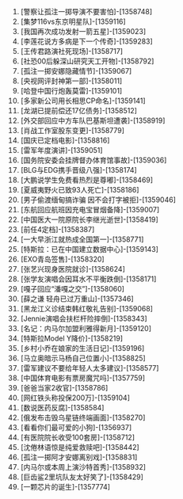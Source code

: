 
1. [警察让孤注一掷导演不要害怕]-[1358748]
1. [集梦116vs东京明星队]-[1359116]
1. [我国再次成功发射一箭五星]-[1359023]
1. [李莲花说方多病是下一个传奇]-[1359283]
1. [王传君路演社死现场]-[1358717]
1. [社恐00后躲深山研究天工开物]-[1358792]
1. [孤注一掷安娜隐藏情节]-[1359067]
1. [央视网评封神第一部]-[1358011]
1. [哈登中国行炮轰莫雷]-[1359101]
1. [多家新公司用长相思CP命名]-[1359141]
1. [龙湖已提前偿还17亿债务]-[1358512]
1. [外交部回应中方车队巴基斯坦遭袭]-[1358919]
1. [肖战工作室股东变更]-[1358779]
1. [国庆已定档电影]-[1358816]
1. [雷军年度演讲]-[1359051]
1. [国务院安委会挂牌督办体育馆事故]-[1359036]
1. [BLG与EDG携手晋级八强]-[1358174]
1. [大鹏说学生免费看热烈是尊嘟]-[1358469]
1. [夏威夷野火已致93人死亡]-[1358186]
1. [男子偷渡缅甸搞诈骗 因不会打字被拒]-[1359046]
1. [东航回应航班因充电宝冒烟备降]-[1359007]
1. [中国医大一院原院长李继光逝世]-[1358419]
1. [前任4定档]-[1358387]
1. [一大早浙江就热成全国第一]-[1358771]
1. [特斯拉：已在中国建立数据中心]-[1359143]
1. [EXO青岛签售]-[1358320]
1. [张艺兴现身医院就诊]-[1358624]
1. [张学友演唱会因耳水不平衡跌倒]-[1358171]
1. [嘎子回应“潘嘎之交”]-[1358060]
1. [薛之谦 轻舟已过万重山]-[1357346]
1. [黑龙江义诊结束韩红敬礼告别]-[1359068]
1. [Jennie演唱会扶栏杆险摔倒]-[1358343]
1. [名记：内马尔加盟利雅得新月]-[1359120]
1. [特斯拉Model Y降价]-[1358219]
1. [乡村小乔在娘家的生活日记]-[1359196]
1. [马立奥暗示马杨自己位置小]-[1358825]
1. [雷军建议不要给年轻人太多建议]-[1358577]
1. [中国体育电影有票房魔咒吗]-[1357759]
1. [爸爸当家2收官]-[1358786]
1. [网红铁头称投保200万]-[1359104]
1. [数说医药反腐]-[1358584]
1. [俄发布击毁乌星链终端画面]-[1358270]
1. [看看你们最可爱的小狗]-[1356937]
1. [有医院院长收受100套房]-[1358712]
1. [沈倦林语惊是纯爱救赎吧]-[1358442]
1. [孤注一掷阿才安娜离别戏]-[1358831]
1. [内马尔或本周上演沙特首秀]-[1358932]
1. [巨齿鲨2里坑队友太好笑了]-[1358429]
1. [一颗芯片的诞生]-[1357774]